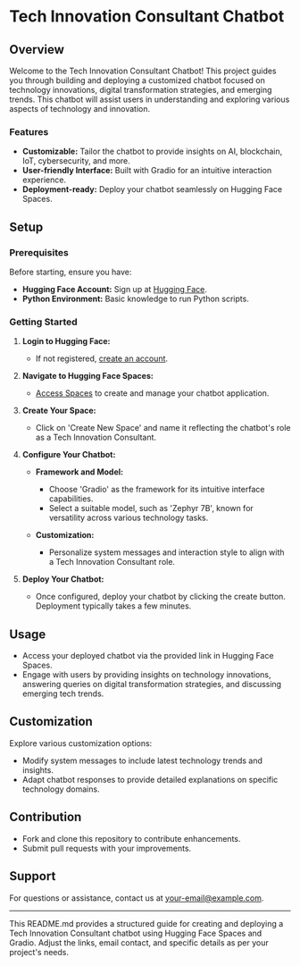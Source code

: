 # Tech Innovation Consultant Chatbot

## Overview

Welcome to the Tech Innovation Consultant Chatbot! This project guides you through building and deploying a customized chatbot focused on technology innovations, digital transformation strategies, and emerging trends. This chatbot will assist users in understanding and exploring various aspects of technology and innovation.

### Features

- **Customizable:** Tailor the chatbot to provide insights on AI, blockchain, IoT, cybersecurity, and more.
- **User-friendly Interface:** Built with Gradio for an intuitive interaction experience.
- **Deployment-ready:** Deploy your chatbot seamlessly on Hugging Face Spaces.

## Setup

### Prerequisites

Before starting, ensure you have:

- **Hugging Face Account:** Sign up at [Hugging Face](https://huggingface.co/join).
- **Python Environment:** Basic knowledge to run Python scripts.

### Getting Started

1. **Login to Hugging Face:**
   - If not registered, [create an account](https://huggingface.co/join).

2. **Navigate to Hugging Face Spaces:**
   - [Access Spaces](https://huggingface.co/spaces) to create and manage your chatbot application.

3. **Create Your Space:**
   - Click on 'Create New Space' and name it reflecting the chatbot's role as a Tech Innovation Consultant.

4. **Configure Your Chatbot:**

   - **Framework and Model:**
     - Choose 'Gradio' as the framework for its intuitive interface capabilities.
     - Select a suitable model, such as 'Zephyr 7B', known for versatility across various technology tasks.

   - **Customization:**
     - Personalize system messages and interaction style to align with a Tech Innovation Consultant role.

5. **Deploy Your Chatbot:**
   - Once configured, deploy your chatbot by clicking the create button. Deployment typically takes a few minutes.

## Usage

- Access your deployed chatbot via the provided link in Hugging Face Spaces.
- Engage with users by providing insights on technology innovations, answering queries on digital transformation strategies, and discussing emerging tech trends.

## Customization

Explore various customization options:

- Modify system messages to include latest technology trends and insights.
- Adapt chatbot responses to provide detailed explanations on specific technology domains.

## Contribution

- Fork and clone this repository to contribute enhancements.
- Submit pull requests with your improvements.

## Support

For questions or assistance, contact us at [your-email@example.com](mailto:your-email@example.com).

---

This README.md provides a structured guide for creating and deploying a Tech Innovation Consultant chatbot using Hugging Face Spaces and Gradio. Adjust the links, email contact, and specific details as per your project's needs.
